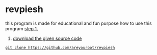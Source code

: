 # revpiesh
this program is made for educational and fun purpose
how to use this program 
<u>step 1.
  
  1. download the given source code
  
  `git clone https://github.com/areyouroot/revpiesh`
  
  
  
